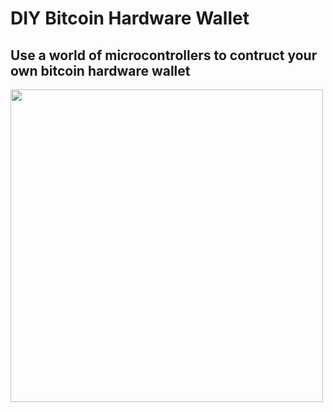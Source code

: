 # DIY Bitcoin Hardware Wallet
## Use a world of microcontrollers to contruct your own bitcoin hardware wallet

<img style="width:500px;" src="https://user-images.githubusercontent.com/33088785/180316122-8790079d-cff0-4c38-a8dc-112fe4a1e480.png">

